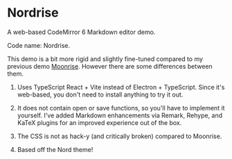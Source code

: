 # Nordrise

A web-based CodeMirror 6 Markdown editor demo.

Code name: Nordrise.

This demo is a bit more rigid and slightly fine-tuned compared to my previous demo [Moonrise](https://github.com/alexwkleung/Moonrise). However there are some differences between them.

1) Uses TypeScript React + Vite instead of Electron + TypeScript. Since it's web-based, you don't need to install anything to try it out.

2) It does not contain open or save functions, so you'll have to implement it yourself. I've added Markdown enhancements via Remark, Rehype, and KaTeX plugins for an improved experience out of the box.

3) The CSS is not as hack-y (and critically broken) compared to Moonrise.

4) Based off the Nord theme!